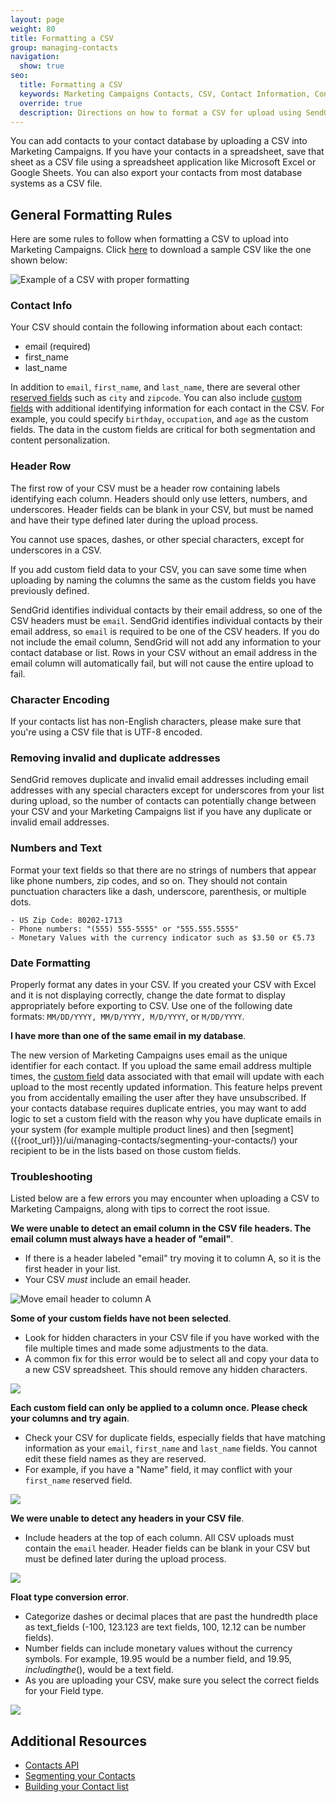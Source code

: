 ```yaml
---
layout: page
weight: 80
title: Formatting a CSV
group: managing-contacts
navigation:
  show: true
seo:
  title: Formatting a CSV
  keywords: Marketing Campaigns Contacts, CSV, Contact Information, Contacts
  override: true
  description: Directions on how to format a CSV for upload using SendGrid Marketing Campaigns
---
```


You can add contacts to your contact database by uploading a CSV into Marketing Campaigns. If you have your contacts in a spreadsheet, save that sheet as a CSV file using a spreadsheet application like Microsoft Excel or Google Sheets. You can also export your contacts from most database systems as a CSV file.

## General Formatting Rules

Here are some rules to follow when formatting a CSV to upload into Marketing Campaigns. Click [here]({{root_url}}/assets/example.csv) to download a sample CSV like the one shown below: 

![]({{root_url}}/img/example-csv.png "Example of a CSV with proper formatting")

### Contact Info

Your CSV should contain the following information about each contact:

* email (required)
* first_name
* last_name

In addition to `email`, `first_name`, and `last_name`, there are several other [reserved fields]({{root_url}}/ui/managing-contacts/custom-fields/#reserved-fields) such as `city` and `zipcode`. You can also include [custom fields]({{root_url}}/ui/managing-contacts/custom-fields/) with additional identifying information for each contact in the CSV. For example, you could specify `birthday`, `occupation`, and `age` as the custom fields. The data in the custom fields are critical for both segmentation and content personalization.

### Header Row

The first row of your CSV must be a header row containing labels identifying each column. Headers should only use letters, numbers, and underscores. Header fields can be blank in your CSV, but must be named and have their type defined later during the upload process.

<call-out>

You cannot use spaces, dashes, or other special characters, except for underscores in a CSV. 

</call-out>

If you add custom field data to your CSV, you can save some time when uploading by naming the columns the same as the custom fields you have previously defined.

SendGrid identifies individual contacts by their email address, so one of the CSV headers must be `email`. SendGrid identifies individual contacts by their email address, so `email` is required to be one of the CSV headers. If you do not include the email column, SendGrid will not add any information to your contact database or list. Rows in your CSV without an email address in the email column will automatically fail, but will not cause the entire upload to fail.

 ### Character Encoding

If your contacts list has non-English characters, please make sure that you're using a CSV file that is UTF-8 encoded.

###  Removing invalid and duplicate addresses

SendGrid removes duplicate and invalid email addresses including email addresses with any special characters except for underscores from your list during upload, so the number of contacts can potentially change between your CSV and your Marketing Campaigns list if you have any duplicate or invalid email addresses.

###  Numbers and Text

Format your text fields so that there are no strings of numbers that appear like phone numbers, zip codes, and so on. They should not contain punctuation characters like a dash, underscore, parenthesis, or multiple dots.

```
- US Zip Code: 80202-1713
- Phone numbers: "(555) 555-5555" or "555.555.5555"
- Monetary Values with the currency indicator such as $3.50 or €5.73
```

###     Date Formatting

Properly format any dates in your CSV. If you created your CSV with Excel and it is not displaying correctly, change the date format to display appropriately before exporting to CSV. Use one of the following date formats: `MM/DD/YYYY, MM/D/YYYY, M/D/YYYY`, or `M/DD/YYYY`.

**I have more than one of the same email in my database**.

The new version of Marketing Campaigns uses email as the unique identifier for each contact. If you upload the same email address multiple times, the [custom field]({{root_url}}/ui/managing-contacts/custom-fields/) data associated with that email will update with each upload to the most recently updated information. This feature helps prevent you from accidentally emailing the user after they have unsubscribed. If your contacts database requires duplicate entries, you may want to add logic to set a custom field with the reason why you have duplicate emails in your system (for example multiple product lines) and then [segment] ({{root_url}})/ui/managing-contacts/segmenting-your-contacts/) your recipient to be in the lists based on those custom fields.

### Troubleshooting

Listed below are a few errors you may encounter when uploading a CSV to Marketing Campaigns, along with tips to correct the root issue.

**We were unable to detect an email column in the CSV file headers. The email column must always have a header of "email"**.

- If there is a header labeled "email" try moving it to column A, so it is the first header in your list.
- Your CSV _must_ include an email header.

![Move email header to column A]({{root_url}}/img/listupload_1.png)

**Some of your custom fields have not been selected**.

- Look for hidden characters in your CSV file if you have worked with the file multiple times and made some adjustments to the data.
- A common fix for this error would be to select all and copy your data to a new CSV spreadsheet. This should remove any hidden characters.

![]({{root_url}}/img/listupload_2.png)

**Each custom field can only be applied to a column once. Please check your columns and try again**.

- Check your CSV for duplicate fields, especially fields that have matching information as your `email`, `first_name` and `last_name` fields. You cannot edit these field names as they are reserved.
- For example, if you have a "Name" field, it may conflict with your `first_name` reserved field.

![]({{root_url}}/img/listupload_3.png)

**We were unable to detect any headers in your CSV file**.

- Include headers at the top of each column. All CSV uploads must contain the `email` header. Header fields can be blank in your CSV but must be defined later during the upload process.

![]({{root_url}}/img/listupload_4.png)

**Float type conversion error**.

- Categorize dashes or decimal places that are past the hundredth place as text_fields (-100, 123.123 are text fields, 100, 12.12 can be number fields).
- Number fields can include monetary values without the currency symbols. For example, 19.95 would be a number field, and $19.95, including the ($), would be a text field.
- As you are uploading your CSV, make sure you select the correct fields for your Field type.

![]({{root_url}}/img/listupload_table.png)

 ##     Additional Resources

- [Contacts API](https://sendgrid-marketing-campaigns-beta.api-docs.io/v1/contacts/)
- [Segmenting your Contacts]({{root_url}}/ui/managing-contacts/segmenting-your-contacts/)
- [Building your Contact list]({{root_url}}/ui/managing-contacts/building-your-contact-list/)

